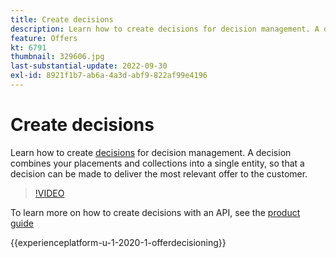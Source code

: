 ```yaml
---
title: Create decisions
description: Learn how to create decisions for decision management. A decision combines your placements and collections into a single entity, so that a decision can be made to deliver the most relevant offer to the customer.
feature: Offers
kt: 6791
thumbnail: 329606.jpg
last-substantial-update: 2022-09-30
exl-id: 8921f1b7-ab6a-4a3d-abf9-822af99e4196
---
```

# Create decisions

Learn how to create [decisions](https://experienceleague.adobe.com/docs/journey-optimizer/using/offer-decisioniong/create-manage-activities/create-offer-activities.html) for decision management. A decision combines your placements and collections into a single entity, so that a decision can be made to deliver the most relevant offer to the customer.

>[!VIDEO](https://video.tv.adobe.com/v/329606?quality=12&learn=on)

To learn more on how to create decisions with an API, see the [product guide](https://experienceleague.adobe.com/docs/journey-optimizer/using/offer-decisioniong/api-reference/activities-api/create.html)

{{experienceplatform-u-1-2020-1-offerdecisioning}}
